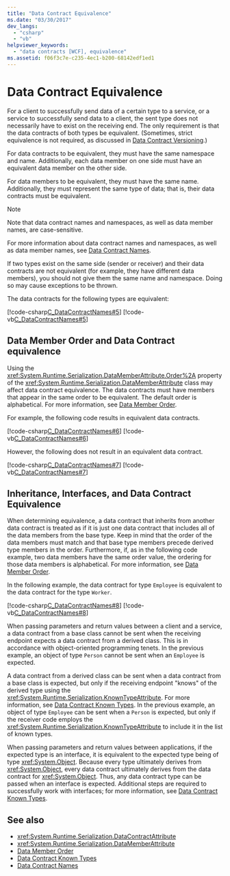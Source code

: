```yaml
---
title: "Data Contract Equivalence"
ms.date: "03/30/2017"
dev_langs: 
  - "csharp"
  - "vb"
helpviewer_keywords: 
  - "data contracts [WCF], equivalence"
ms.assetid: f06f3c7e-c235-4ec1-b200-68142edf1ed1
---
```

# Data Contract Equivalence
For a client to successfully send data of a certain type to a service, or a service to successfully send data to a client, the sent type does not necessarily have to exist on the receiving end. The only requirement is that the data contracts of both types be equivalent. (Sometimes, strict equivalence is not required, as discussed in [Data Contract Versioning](data-contract-versioning.md).)  
  
 For data contracts to be equivalent, they must have the same namespace and name. Additionally, each data member on one side must have an equivalent data member on the other side.  
  
 For data members to be equivalent, they must have the same name. Additionally, they must represent the same type of data; that is, their data contracts must be equivalent.  
  
> [!NOTE]
> Note that data contract names and namespaces, as well as data member names, are case-sensitive.  
  
 For more information about data contract names and namespaces, as well as data member names, see [Data Contract Names](data-contract-names.md).  
  
 If two types exist on the same side (sender or receiver) and their data contracts are not equivalent (for example, they have different data members), you should not give them the same name and namespace. Doing so may cause exceptions to be thrown.  
  
 The data contracts for the following types are equivalent:  
  
 [!code-csharp[C_DataContractNames#5](../../../../samples/snippets/csharp/VS_Snippets_CFX/c_datacontractnames/cs/source.cs#5)]
 [!code-vb[C_DataContractNames#5](../../../../samples/snippets/visualbasic/VS_Snippets_CFX/c_datacontractnames/vb/source.vb#5)]  
  
## Data Member Order and Data Contract equivalence  
 Using the <xref:System.Runtime.Serialization.DataMemberAttribute.Order%2A> property of the <xref:System.Runtime.Serialization.DataMemberAttribute> class may affect data contract equivalence. The data contracts must have members that appear in the same order to be equivalent. The default order is alphabetical. For more information, see [Data Member Order](data-member-order.md).  
  
 For example, the following code results in equivalent data contracts.  
  
 [!code-csharp[C_DataContractNames#6](../../../../samples/snippets/csharp/VS_Snippets_CFX/c_datacontractnames/cs/source.cs#6)]
 [!code-vb[C_DataContractNames#6](../../../../samples/snippets/visualbasic/VS_Snippets_CFX/c_datacontractnames/vb/source.vb#6)]  
  
 However, the following does not result in an equivalent data contract.  
  
 [!code-csharp[C_DataContractNames#7](../../../../samples/snippets/csharp/VS_Snippets_CFX/c_datacontractnames/cs/source.cs#7)]
 [!code-vb[C_DataContractNames#7](../../../../samples/snippets/visualbasic/VS_Snippets_CFX/c_datacontractnames/vb/source.vb#7)]  
  
## Inheritance, Interfaces, and Data Contract Equivalence  
 When determining equivalence, a data contract that inherits from another data contract is treated as if it is just one data contract that includes all of the data members from the base type. Keep in mind that the order of the data members must match and that base type members precede derived type members in the order. Furthermore, if, as in the following code example, two data members have the same order value, the ordering for those data members is alphabetical. For more information, see [Data Member Order](data-member-order.md).  
  
 In the following example, the data contract for type `Employee` is equivalent to the data contract for the type `Worker`.  
  
 [!code-csharp[C_DataContractNames#8](../../../../samples/snippets/csharp/VS_Snippets_CFX/c_datacontractnames/cs/source.cs#8)]
 [!code-vb[C_DataContractNames#8](../../../../samples/snippets/visualbasic/VS_Snippets_CFX/c_datacontractnames/vb/source.vb#8)]  
  
 When passing parameters and return values between a client and a service, a data contract from a base class cannot be sent when the receiving endpoint expects a data contract from a derived class. This is in accordance with object-oriented programming tenets. In the previous example, an object of type `Person` cannot be sent when an `Employee` is expected.  
  
 A data contract from a derived class can be sent when a data contract from a base class is expected, but only if the receiving endpoint "knows" of the derived type using the <xref:System.Runtime.Serialization.KnownTypeAttribute>. For more information, see [Data Contract Known Types](data-contract-known-types.md). In the previous example, an object of type `Employee` can be sent when a `Person` is expected, but only if the receiver code employs the <xref:System.Runtime.Serialization.KnownTypeAttribute> to include it in the list of known types.  
  
 When passing parameters and return values between applications, if the expected type is an interface, it is equivalent to the expected type being of type <xref:System.Object>. Because every type ultimately derives from <xref:System.Object>, every data contract ultimately derives from the data contract for <xref:System.Object>. Thus, any data contract type can be passed when an interface is expected. Additional steps are required to successfully work with interfaces; for more information, see [Data Contract Known Types](data-contract-known-types.md).  
  
## See also

- <xref:System.Runtime.Serialization.DataContractAttribute>
- <xref:System.Runtime.Serialization.DataMemberAttribute>
- [Data Member Order](data-member-order.md)
- [Data Contract Known Types](data-contract-known-types.md)
- [Data Contract Names](data-contract-names.md)
